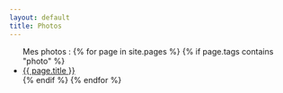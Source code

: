 ```yaml
---
layout: default
title: Photos
---
```


<ul class="posts">
    Mes photos :
    {% for page in site.pages %}
       {% if page.tags contains "photo" %}
           <li><a          href="{{ page.url }}">{{ page.title }}</a></li>
       {% endif %}
    {% endfor %}
</ul>
